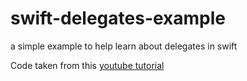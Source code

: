 # swift-delegates-example
a simple example to help learn about delegates in swift

Code taken from this [youtube tutorial](https://www.youtube.com/watch?v=VEvOYG-xB54)
